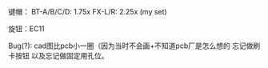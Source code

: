 键帽：
BT-A/B/C/D: 1.75x
FX-L/R: 2.25x (my set)

旋钮：EC11

Bug(?):
	cad图比pcb小一圈（因为当时不会画+不知道pcb厂是怎么想的
	忘记做刷卡按钮
	以及忘记做固定用孔位。